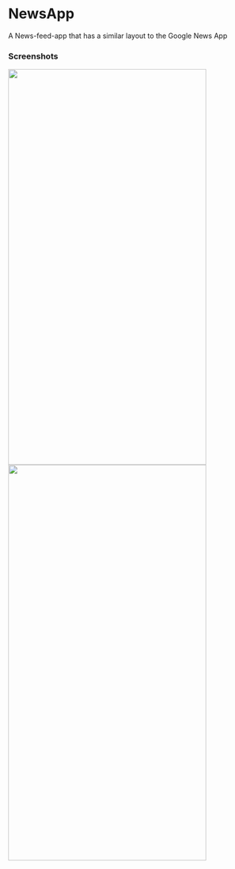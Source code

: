 # NewsApp
A News-feed-app that has a similar layout to the Google News App
### Screenshots
<img src="https://user-images.githubusercontent.com/57758789/205460803-9534d9be-98ae-4a7b-94ae-3a522a7112fc.png" width="400" height="800" />
<img src="https://user-images.githubusercontent.com/57758789/205460805-bfe7076d-8bb0-4109-8c2b-2019481cd570.png" width="400" height="800" />

